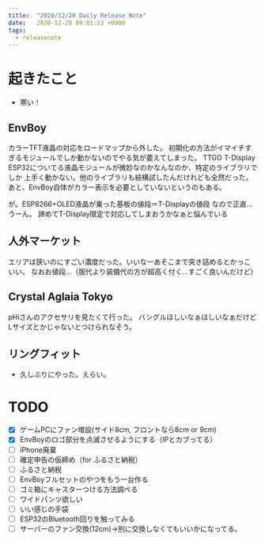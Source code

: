 ```yaml
---
title:  "2020/12/20 Daily Release Note"
date:   2020-12-20 09:01:23 +0900
tags:
  - releasenote
---
```

# 起きたこと

* 寒い！

## EnvBoy

カラーTFT液晶の対応をロードマップから外した。
初期化の方法がイマイチすぎるモジュールでしか動かないのでやる気が萎えてしまった。
TTGO T-Display ESP32についてる液晶モジュールが微妙なのかなんなのか、特定のライブラリでしか
上手く動かない。他のライブラリも結構試したんだけれども全然だった。
あと、EnvBoy自体がカラー表示を必要としていないというのもある。

が。ESP8266+OLED液晶が乗った基板の値段＝T-Displayの値段 なので正直…うーん。
諦めてT-Display限定で対応してしまおうかなぁと悩んでいる

## 人外マーケット

エリアは狭いのにすごい濃度だった。いいなーあそこまで突き詰めるとかっこいい。
なおお値段…（服代より装備代の方が超高く付く…すごく良いんだけど）

## Crystal Aglaia Tokyo

pHiさんのアクセサリを見たくて行った。
バングルほしいなぁほしいなぁだけどLサイズとかじゃないとつけられなそう。

## リングフィット

* 久しぶりにやった。えらい。

# TODO 

- [x] ゲームPCにファン増設(サイド8cm, フロントなら8cm or 9cm)
- [x] EnvBoyのロゴ部分を点滅させるようにする（IPとカブってる）
- [ ] iPhone廃棄
- [ ] 確定申告の仮締め（for ふるさと納税）
- [ ] ふるさと納税
- [ ] EnvBoyフルセットのやつをもう一台作る
- [ ] ゴミ箱にキャスターつける方法調べる
- [ ] ワイドパンツ欲しい
- [ ] いい感じの手袋
- [ ] ESP32のBluetooth回りを触ってみる
- [ ] サーバーのファン交換(12cm)→別に交換しなくてもいいかになってる。
